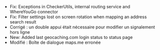##
- Fix: Exceptions in CheckerUtils, internal routing service and WhereYouGo connector
- Fix: Filter settings lost on screen rotation when mapping an address search result
- Corrigé : un double appui était nécessaire pour modifier un signalement hors ligne
- New: Added last geocaching.com login status to status page
- Modifié : Boîte de dialogue maps.me erronée

